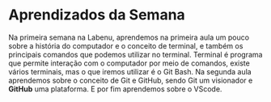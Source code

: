 # Aprendizados da Semana
Na primeira semana na Labenu, aprendemos na primeira aula um pouco sobre a história do computador e o conceito de terminal, e também os principais comandos que podemos utilizar no terminal. Terminal é programa que permite interação com o computador
por meio de comandos, existe vários terminais, mas o que iremos utilizar é o Git Bash.  Na segunda aula aprendemos sobre o conceito de Git e GitHub, sendo Git um visionador e **GitHub** uma plataforma. E por fim aprendemos sobre o VScode.

